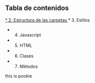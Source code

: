 ## Tabla de contenidos
[* 2. Estructura de las carpetas
](#estructura)* 3. Estilos
* 4. Javascript
* 5. HTML
* 6. Clases
* 7. Métodos


<a name="estructura">this is pookie</a>
